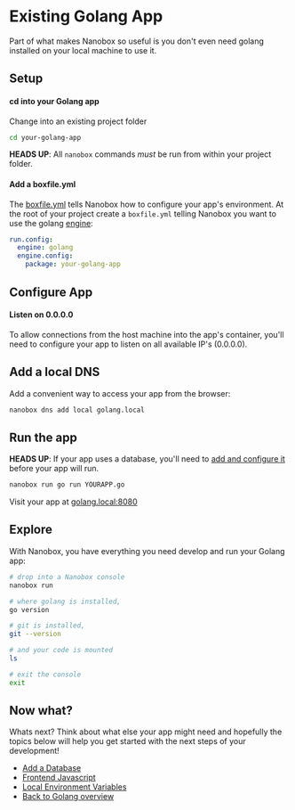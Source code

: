 # Existing Golang App
Part of what makes Nanobox so useful is you don't even need golang installed on your local machine to use it.

## Setup

#### cd into your Golang app
Change into an existing project folder

```bash
cd your-golang-app
```

**HEADS UP**: All `nanobox` commands *must* be run from within your project folder.

#### Add a boxfile.yml
The <a href="https://docs.nanobox.io/boxfile/" target="\_blank">boxfile.yml</a> tells Nanobox how to configure your app's environment. At the root of your project create a `boxfile.yml` telling Nanobox you want to use the golang <a href="https://docs.nanobox.io/engines/" target="\_blank">engine</a>:

```yaml
run.config:
  engine: golang
  engine.config:
    package: your-golang-app
```

## Configure App

#### Listen on 0.0.0.0
To allow connections from the host machine into the app's container, you'll need to configure your app to listen on all available IP's (0.0.0.0).

## Add a local DNS
Add a convenient way to access your app from the browser:

```bash
nanobox dns add local golang.local
```

## Run the app
**HEADS UP**: If your app uses a database, you'll need to [add and configure it](/golang/generic/add-a-database) before your app will run.

```bash
nanobox run go run YOURAPP.go
```

Visit your app at <a href="http://golang.local:8080" target="\_blank">golang.local:8080</a>

## Explore
With Nanobox, you have everything you need develop and run your Golang app:

```bash
# drop into a Nanobox console
nanobox run

# where golang is installed,
go version

# git is installed,
git --version

# and your code is mounted
ls

# exit the console
exit
```

## Now what?
Whats next? Think about what else your app might need and hopefully the topics below will help you get started with the next steps of your development!

* [Add a Database](/golang/generic/add-a-database)
* [Frontend Javascript](/golang/generic/frontend-javascript)
* [Local Environment Variables](/golang/generic/local-evars)
* [Back to Golang overview](/golang/generic)
